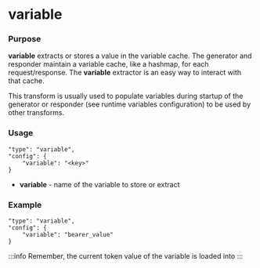 # variable

### Purpose

**variable** extracts or stores a value in the variable cache. The generator and responder maintain a variable cache, like a hashmap, for each request/response. The **variable** extractor is an easy way to interact with that cache.

This transform is usually used to populate variables during startup of the generator or responder (see runtime variables configuration) to be used by other transforms.

### Usage

```
"type": "variable",
"config": {
    "variable": "<key>"
}
```

- **variable** - name of the variable to store or extract

### Example

```
"type": "variable",
"config": {
    "variable": "bearer_value"
}
```

:::info
Remember, the current token value of the variable is loaded into&#x20;
:::
